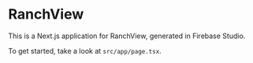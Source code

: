 # RanchView

This is a Next.js application for RanchView, generated in Firebase Studio.

To get started, take a look at `src/app/page.tsx`.
